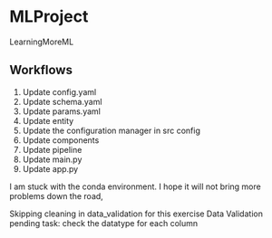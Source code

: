 # MLProject
LearningMoreML


## Workflows
1. Update config.yaml
2. Update schema.yaml
3. Update params.yaml
4. Update entity
5. Update the configuration manager in src config
6. Update components
7. Update pipeline
8. Update main.py
9. Update app.py


I am stuck with the conda environment. I hope it will not bring more problems down the road,

Skipping cleaning in data_validation for this exercise
Data Validation pending task: check the datatype for each column